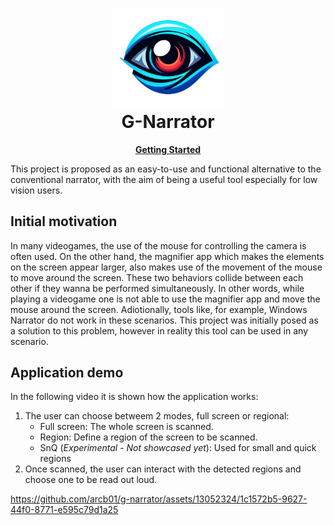<h1 align="center">
 <img
  width="180"
  alt="Eye logo"
  src="./gnarrator/assets/logo.png">
    <br/>
    G-Narrator
</h1>
 
<p align="center">
 <strong>
  <a href="./docs/usage.md"><b>Getting Started</b></a>
 </strong>
</p>

This project is proposed as an easy-to-use and functional alternative to the conventional narrator, with the aim of being a useful tool especially for low vision users.

## Initial motivation
In many videogames, the use of the mouse for controlling the camera is often used. On the other hand, the magnifier app which makes the elements on the screen appear larger, also makes use of the movement of the mouse to move around the screen. These two behaviors collide between each other if they wanna be performed simultaneously. In other words, while playing a videogame one is not able to use the magnifier app and move the mouse around the screen. 
Adiotionally, tools like, for example, Windows Narrator do not work in these scenarios. This project was initially posed as a solution to this problem, however in reality this tool can be used in any scenario. 

## Application demo
In the following video it is shown how the application works:
1. The user can choose betweem 2 modes, full screen or regional:
   - Full screen: The whole screen is scanned.
   - Region: Define a region of the screen to be scanned.
   - SnQ (*Experimental - Not showcased yet*): Used for small and quick regions 
2. Once scanned, the user can interact with the detected regions and choose one to be read out loud.

https://github.com/arcb01/g-narrator/assets/13052324/1c1572b5-9627-44f0-8771-e595c79d1a25

